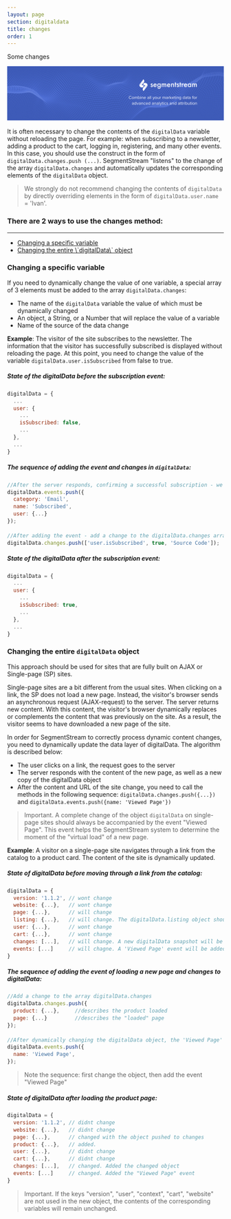 ```yaml
---
layout: page
section: digitaldata
title: changes
order: 1
---
```

Some changes

![](/media/ln_22x.png)



It is often necessary to change the contents of the `digitalData` variable without reloading the page. For example: when subscribing to a newsletter, adding a product to the cart, logging in, registering, and many other events. In this case, you should use the construct in the form of `digitalData.changes.push (...)`. SegmentStream "listens" to the change of the array `digitalData.changes` and automatically updates the corresponding elements of the `digitalData` object.

> We strongly do not recommend changing the contents of `digitalData` by directly overriding elements in the form of `digitalData.user.name` = 'Ivan'.

### There are 2 ways to use the changes method:

- - -

<ul class="page-navigation">
  <li><a href="#changingSpecificVariable">Changing a specific variable</a></li>
  <li><a href="#changingDigitalDataObject">Changing the entire \`digitalData\` object</a></li>
</ul>

### <a name="changingSpecificVariable"></a>Changing a specific variable

If you need to dynamically change the value of one variable, a special array of 3 elements must be added to the array `digitalData.changes`:

* The name of the `digitalData` variable the value of which must be dynamically changed
* An object, a String, or a Number that will replace the value of a variable
* Name of the source of the data change

**Example**: The visitor of the site subscribes to the newsletter. The information that the visitor has successfully subscribed is displayed without reloading the page. At this point, you need to change the value of the variable `digitalData.user.isSubscribed` from false to true.

##### State of the digitalData before the subscription event:

```javascript
digitalData = {
  ...
  user: {
    ...
    isSubscribed: false,
    ...
  },
  ...
}
```

##### The sequence of adding the event and changes in `digitalData`:

```javascript
//After the server responds, confirming a successful subscription - we add the event to the array digitalData.events
digitalData.events.push({
  category: 'Email',
  name: 'Subscribed',
  user: {...}
});

//After adding the event - add a change to the digitalData.changes array
digitalData.changes.push(['user.isSubscribed', true, 'Source Code']);
```

##### State of the digitalData after the subscription event:

```javascript
digitalData = {
  ...
  user: {
    ...
    isSubscribed: true,
    ...
  },
  ...
}
```

### <a name="changingDigitalDataObject"></a>Changing the entire `digitalData` object

This approach should be used for sites that are fully built on AJAX or Single-page (SP) sites.

Single-page sites are a bit different from the usual sites. When clicking on a link, the SP does not load a new page. Instead, the visitor's browser sends an asynchronous request (AJAX-request) to the server. The server returns new content. With this content, the visitor's browser dynamically replaces or complements the content that was previously on the site. As a result, the visitor seems to have downloaded a new page of the site.

In order for SegmentStream to correctly process dynamic content changes, you need to dynamically update the data layer of digitalData. The algorithm is described below:

* The user clicks on a link, the request goes to the server
* The server responds with the content of the new page, as well as a new copy of the digitalData object
* After the content and URL of the site change, you need to call the methods in the following sequence: `digitalData.changes.push({...})` and `digitalData.events.push({name: 'Viewed Page'})`

> Important. A complete change of the object `digitalData` on single-page sites should always be accompanied by the event "Viewed Page". This event helps the SegmentStream system to determine the moment of the "virtual load" of a new page.

**Example**: A visitor on a single-page site navigates through a link from the catalog to a product card. The content of the site is dynamically updated.

##### State of digitalData before moving through a link from the catalog:

```javascript
digitalData = {
  version: '1.1.2', // wont change
  website: {...},   // wont change
  page: {...},      // will change
  listing: {...},   // will change. The digitalData.listing object should not be present on the product page
  user: {...},      // wont change
  cart: {...},      // wont change
  changes: [...],   // will change. A new digitalData snapshot will be added to the array
  events: [...]     // will chagne. A 'Viewed Page' event will be added to the array
}
```

##### The sequence of adding the event of loading a new page and changes to digitalData:

```javascript
//Add a change to the array digitalData.changes
digitalData.changes.push({
  product: {...},     //describes the product loaded
  page: {...}         //describes the "loaded" page
});

//After dynamically changing the digitalData object, the 'Viewed Page' event must be added
digitalData.events.push({
  name: 'Viewed Page',
});
```

> Note the sequence: first change the object, then add the event "Viewed Page"

##### State of digitalData after loading the product page:

```javascript
digitalData = {
  version: '1.1.2', // didnt change
  website: {...},   // didnt change
  page: {...},      // changed with the object pushed to changes
  product: {...},   // added.
  user: {...},      // didnt change
  cart: {...},      // didnt change
  changes: [...],   // changed. Added the changed object
  events: [...]     // changed. Added the "Viewed Page" event
}
```

> Important. If the keys "version", "user", "context", "cart", "website" are not used in the new object, the contents of the corresponding variables will remain unchanged.